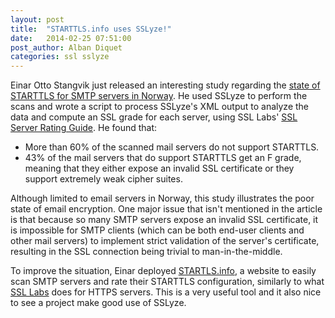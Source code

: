 ```yaml
---
layout: post
title:  "STARTTLS.info uses SSLyze!"
date:   2014-02-25 07:51:00
post_author: Alban Diquet
categories: ssl sslyze
---
```


Einar Otto Stangvik just released an interesting study regarding the [state of
STARTTLS for SMTP servers in Norway][starttls-norway]. He used SSLyze to perform
the scans and wrote a script to process SSLyze's XML output to analyze the data
and compute an SSL grade for each server, using SSL Labs' [SSL Server Rating
Guide][ssl-labs-rating]. He found that:

* More than 60% of the scanned mail servers do not support STARTTLS.
* 43% of the mail servers that do support STARTTLS get an F grade, meaning that
they either expose an invalid SSL certificate or they support extremely weak
cipher suites.

Although limited to email servers in Norway, this study illustrates the poor
state of email encryption. One major issue that isn't mentioned in the article
is that because so many SMTP servers expose an invalid SSL certificate, it is
impossible for SMTP clients (which can be both end-user clients and other mail servers)
to implement strict validation of the server's certificate, resulting in the SSL
connection being trivial to man-in-the-middle.

To improve the situation, Einar deployed [STARTLS.info][starttls-info], a
website to easily scan SMTP servers and rate their STARTTLS configuration,
similarly to what [SSL Labs][ssl-labs] does for HTTPS servers. This is a very
useful tool and it also nice to see a project make good use of SSLyze.


[ssl-labs]: https://www.ssllabs.com/ssltest/
[starttls-info]: https://starttls.info/
[ssl-labs-rating]: https://www.ssllabs.com/downloads/SSL_Server_Rating_Guide_2009e.pdf
[starttls-norway]: https://usikkert.no/blog/the-state-of-starttls-in-norway/

